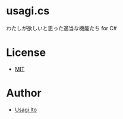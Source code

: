 # usagi.cs

わたしが欲しいと思った適当な機能たち for C#

# License

- [MIT](https://opensource.org/licenses/MIT)

# Author

- [Usagi Ito](https://github.com/usagi/)
